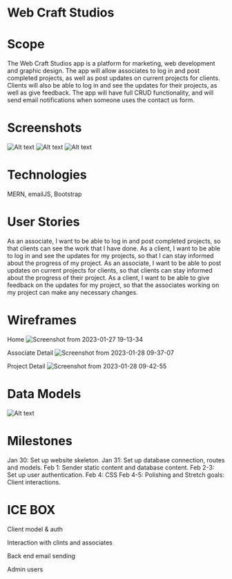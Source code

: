 # Web Craft Studios

# Scope

The Web Craft Studios app is a platform for marketing, web development and graphic design. The app will allow associates to log in and post completed projects, as well as post updates on current projects for clients. Clients will also be able to log in and see the updates for their projects, as well as give feedback. The app will have full CRUD functionality, and will send email notifications when someone uses the contact us form.

# Screenshots

![Alt text](https://i.imgur.com/MALup4w.png)
![Alt text](https://i.imgur.com/e66SGCN.png)
![Alt text](https://i.imgur.com/TdWcTPd.png)

# Technologies

MERN, emailJS, Bootstrap

# User Stories

As an associate, I want to be able to log in and post completed projects, so that clients can see the work that I have done.
As a client, I want to be able to log in and see the updates for my projects, so that I can stay informed about the progress of my project.
As an associate, I want to be able to post updates on current projects for clients, so that clients can stay informed about the progress of their project.
As a client, I want to be able to give feedback on the updates for my project, so that the associates working on my project can make any necessary changes.

# Wireframes

Home
![Screenshot from 2023-01-27 19-13-34](https://user-images.githubusercontent.com/116855471/215276601-1925a02c-2261-4ecd-9b70-f8eefe6bc303.png)

Associate Detail
![Screenshot from 2023-01-28 09-37-07](https://user-images.githubusercontent.com/116855471/215276573-7dd8f3e5-639b-438e-83ca-0519148cd28c.png)

Project Detail
![Screenshot from 2023-01-28 09-42-55](https://user-images.githubusercontent.com/116855471/215276560-99ffa540-a16d-4a71-b405-f157ca33bf82.png)

# Data Models

![Alt text](https://i.imgur.com/TsymQea.png)

# Milestones

Jan 30: Set up website skeleton.
Jan 31: Set up database connection, routes and models.
Feb 1: Sender static content and database content.
Feb 2-3: Set up user authentication.
Feb 4: CSS
Feb 4-5: Polishing and Stretch goals: Client interactions.

# ICE BOX

Client model & auth

Interaction with clints and associates

Back end email sending

Admin users
